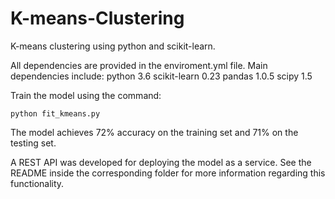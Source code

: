 # K-means-Clustering
K-means clustering using python and scikit-learn.

All dependencies are provided in the enviroment.yml file.
Main dependencies include:
python 3.6
scikit-learn 0.23
pandas 1.0.5
scipy 1.5

Train the model using the command:
```
python fit_kmeans.py
```

The model achieves 72% accuracy on the training set and 71% on the testing set.

A REST API was developed for deploying the model as a service. See the README inside the corresponding folder for more information regarding this functionality.
